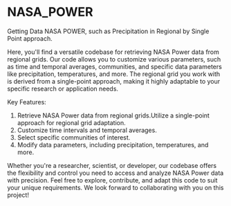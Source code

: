 # NASA_POWER
Getting Data NASA POWER, such as Precipitation in Regional by Single Point approach.

Here, you'll find a versatile codebase for retrieving NASA Power data from regional grids. Our code allows you to customize various parameters, such as time and temporal averages, communities, and specific data parameters like precipitation, temperatures, and more. The regional grid you work with is derived from a single-point approach, making it highly adaptable to your specific research or application needs.

Key Features:

1. Retrieve NASA Power data from regional grids.Utilize a single-point approach for regional grid adaptation.
2. Customize time intervals and temporal averages.
3. Select specific communities of interest.
4. Modify data parameters, including precipitation, temperatures, and more.

Whether you're a researcher, scientist, or developer, our codebase offers the flexibility and control you need to access and analyze NASA Power data with precision. Feel free to explore, contribute, and adapt this code to suit your unique requirements. We look forward to collaborating with you on this project!
